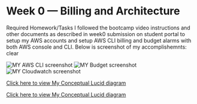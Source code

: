 # Week 0 — Billing and Architecture

Required Homework/Tasks
I followed the bootcamp video instructions and other documents as described in week0 submission on student portal to setup my AWS accounts and setup AWS CLI billing and budget alarms with both AWS console and CLI. Below is screenshot of my accomplishemnts: clear

![MY AWS CLI screenshot](assets/AWS_CLI.png)
![MY Budget screenshot](assets/budget.png)
![MY Cloudwatch screenshot](assets/cloudwatch.png)


[Click here to view My Conceptual Lucid diagram](https://lucid.app/lucidchart/ac4e9cb3-4c8e-4175-b6e0-ff94cbde3880/edit?viewport_loc=-117%2C-313%2C1988%2C1124%2C0_0&invitationId=inv_72779ad1-ba21-4bb8-a5e2-a502c88c8dba)

[Click here to view My Conceptual Lucid diagram](https://lucid.app/lucidchart/336409d6-aa9a-45d0-8309-466996bebe2d/edit?viewport_loc=-1373%2C-144%2C2982%2C1806%2C0_0&invitationId=inv_70362973-4f7e-488f-a35e-c98a2d970936)